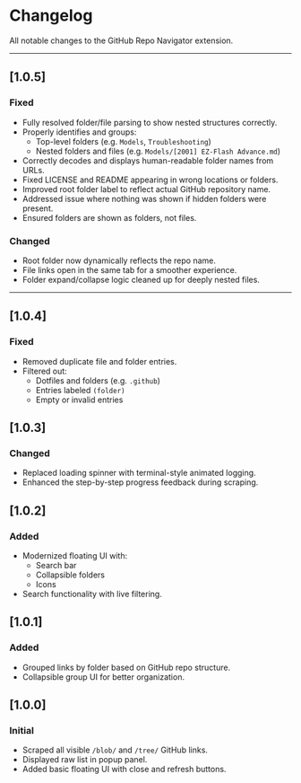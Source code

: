 # Changelog

All notable changes to the GitHub Repo Navigator extension.

---

## [1.0.5]
### Fixed
- Fully resolved folder/file parsing to show nested structures correctly.
- Properly identifies and groups:
  - Top-level folders (e.g. `Models`, `Troubleshooting`)
  - Nested folders and files (e.g. `Models/[2001] EZ-Flash Advance.md`)
- Correctly decodes and displays human-readable folder names from URLs.
- Fixed LICENSE and README appearing in wrong locations or folders.
- Improved root folder label to reflect actual GitHub repository name.
- Addressed issue where nothing was shown if hidden folders were present.
- Ensured folders are shown as folders, not files.

### Changed
- Root folder now dynamically reflects the repo name.
- File links open in the same tab for a smoother experience.
- Folder expand/collapse logic cleaned up for deeply nested files.

---

## [1.0.4]
### Fixed
- Removed duplicate file and folder entries.
- Filtered out:
  - Dotfiles and folders (e.g. `.github`)
  - Entries labeled `(folder)`
  - Empty or invalid entries

## [1.0.3]
### Changed
- Replaced loading spinner with terminal-style animated logging.
- Enhanced the step-by-step progress feedback during scraping.

## [1.0.2]
### Added
- Modernized floating UI with:
  - Search bar
  - Collapsible folders
  - Icons
- Search functionality with live filtering.

## [1.0.1]
### Added
- Grouped links by folder based on GitHub repo structure.
- Collapsible group UI for better organization.

## [1.0.0]
### Initial
- Scraped all visible `/blob/` and `/tree/` GitHub links.
- Displayed raw list in popup panel.
- Added basic floating UI with close and refresh buttons.
